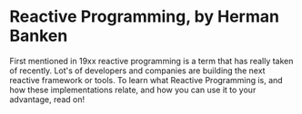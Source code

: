 # Reactive Programming, by Herman Banken

First mentioned in 19xx reactive programming is a term that has really taken of recently. Lot's of developers and companies are building the next reactive framework or tools. To learn what Reactive Programming is, and how these implementations relate, and how you can use it to your advantage, read on!

